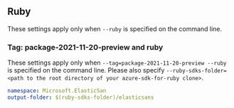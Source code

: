 ## Ruby

These settings apply only when `--ruby` is specified on the command line.


### Tag: package-2021-11-20-preview and ruby

These settings apply only when `--tag=package-2021-11-20-preview --ruby` is specified on the command line.
Please also specify `--ruby-sdks-folder=<path to the root directory of your azure-sdk-for-ruby clone>`.

```yaml $(tag) == 'package-2021-11-20-preview' && $(ruby)
namespace: Microsoft.ElasticSan
output-folder: $(ruby-sdks-folder)/elasticsans
```
